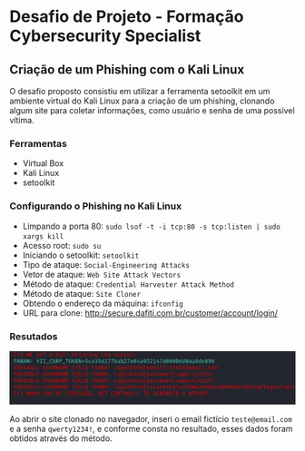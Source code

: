 # Desafio de Projeto - Formação Cybersecurity Specialist

## Criação de um Phishing com o Kali Linux

O desafio proposto consistiu em utilizar a ferramenta setoolkit em um ambiente virtual do Kali Linux para a criação de um phishing, clonando algum site para coletar informações, como usuário e senha de uma possível vítima.

### Ferramentas

- Virtual Box
- Kali Linux
- setoolkit

### Configurando o Phishing no Kali Linux

- Limpando a porta 80: `sudo lsof -t -i tcp:80 -s tcp:listen | sudo xargs kill`
- Acesso root: `sudo su`
- Iniciando o setoolkit: `setoolkit`
- Tipo de ataque: `Social-Engineering Attacks`
- Vetor de ataque: `Web Site Attack Vectors`
- Método de ataque: `Credential Harvester Attack Method `
- Método de ataque: `Site Cloner`
- Obtendo o endereço da máquina: `ifconfig`
- URL para clone: http://secure.dafiti.com.br/customer/account/login/

### Resutados

![Alt text](./projeto_phishing.png "Optional title")

Ao abrir o site clonado no navegador, inseri o email fictício `teste@email.com` e a senha `qwerty1234!`, e conforme consta no resultado, esses dados foram obtidos através do método.
